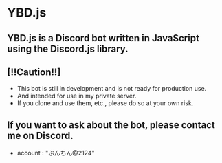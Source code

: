 # YBD.js
## YBD.js is a Discord bot written in JavaScript using the Discord.js library.
## [!!Caution!!]
- This bot is still in development and is not ready for production use. 
- And intended for use in my private server.
- If you clone and use them, etc., please do so at your own risk.

## If you want to ask about the bot, please contact me on Discord.
- account : "ぶんちん@2124"

